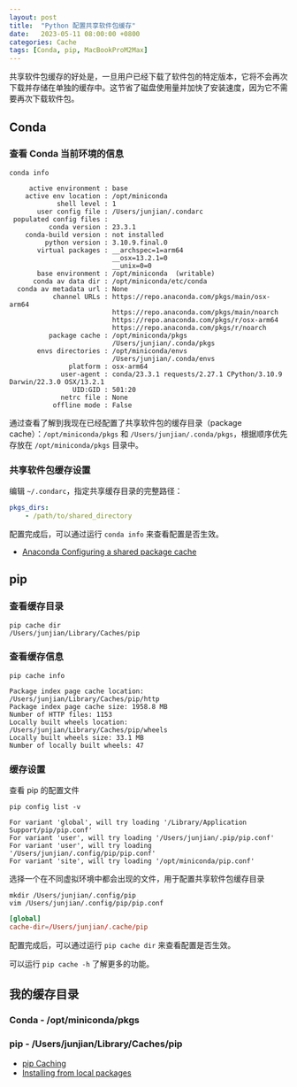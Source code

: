 ```yaml
---
layout: post
title:  "Python 配置共享软件包缓存"
date:   2023-05-11 08:00:00 +0800
categories: Cache
tags: [Conda, pip, MacBookProM2Max]
---
```


共享软件包缓存的好处是，一旦用户已经下载了软件包的特定版本，它将不会再次下载并存储在单独的缓存中。这节省了磁盘使用量并加快了安装速度，因为它不需要再次下载软件包。

## Conda
### 查看 Conda 当前环境的信息
```shell
conda info     

     active environment : base
    active env location : /opt/miniconda
            shell level : 1
       user config file : /Users/junjian/.condarc
 populated config files : 
          conda version : 23.3.1
    conda-build version : not installed
         python version : 3.10.9.final.0
       virtual packages : __archspec=1=arm64
                          __osx=13.2.1=0
                          __unix=0=0
       base environment : /opt/miniconda  (writable)
      conda av data dir : /opt/miniconda/etc/conda
  conda av metadata url : None
           channel URLs : https://repo.anaconda.com/pkgs/main/osx-arm64
                          https://repo.anaconda.com/pkgs/main/noarch
                          https://repo.anaconda.com/pkgs/r/osx-arm64
                          https://repo.anaconda.com/pkgs/r/noarch
          package cache : /opt/miniconda/pkgs
                          /Users/junjian/.conda/pkgs
       envs directories : /opt/miniconda/envs
                          /Users/junjian/.conda/envs
               platform : osx-arm64
             user-agent : conda/23.3.1 requests/2.27.1 CPython/3.10.9 Darwin/22.3.0 OSX/13.2.1
                UID:GID : 501:20
             netrc file : None
           offline mode : False
```

通过查看了解到我现在已经配置了共享软件包的缓存目录（package cache）：`/opt/miniconda/pkgs` 和 `/Users/junjian/.conda/pkgs`，根据顺序优先存放在 `/opt/miniconda/pkgs` 目录中。

### 共享软件包缓存设置
编辑 `~/.condarc`，指定共享缓存目录的完整路径：
```yaml
pkgs_dirs:
    - /path/to/shared_directory
```

配置完成后，可以通过运行 `conda info` 来查看配置是否生效。

* [Anaconda Configuring a shared package cache](https://docs.anaconda.com/free/anaconda/packages/shared-pkg-cache/)

## pip
### 查看缓存目录
```shell
pip cache dir
/Users/junjian/Library/Caches/pip
```

### 查看缓存信息
```shell
pip cache info

Package index page cache location: /Users/junjian/Library/Caches/pip/http
Package index page cache size: 1958.8 MB
Number of HTTP files: 1153
Locally built wheels location: /Users/junjian/Library/Caches/pip/wheels
Locally built wheels size: 33.1 MB
Number of locally built wheels: 47
```

### 缓存设置
查看 pip 的配置文件

```shell
pip config list -v

For variant 'global', will try loading '/Library/Application Support/pip/pip.conf'
For variant 'user', will try loading '/Users/junjian/.pip/pip.conf'
For variant 'user', will try loading '/Users/junjian/.config/pip/pip.conf'
For variant 'site', will try loading '/opt/miniconda/pip.conf'
```

选择一个在不同虚拟环境中都会出现的文件，用于配置共享软件包缓存目录

```shell
mkdir /Users/junjian/.config/pip
vim /Users/junjian/.config/pip/pip.conf
```
```conf
[global]
cache-dir=/Users/junjian/.cache/pip
```

配置完成后，可以通过运行 `pip cache dir` 来查看配置是否生效。

可以运行 `pip cache -h` 了解更多的功能。

## 我的缓存目录
### Conda - /opt/miniconda/pkgs
### pip - /Users/junjian/Library/Caches/pip

* [pip Caching](https://pip.pypa.io/en/stable/topics/caching/)
* [Installing from local packages](https://pip.pypa.io/en/stable/user_guide/#installing-from-local-packages)
